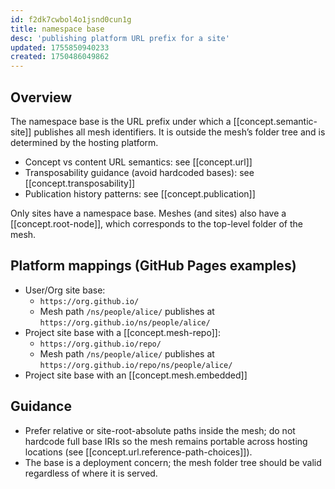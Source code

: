 ```yaml
---
id: f2dk7cwbol4o1jsnd0cun1g
title: namespace base
desc: 'publishing platform URL prefix for a site'
updated: 1755850940233
created: 1750486049862
---
```


## Overview

The namespace base is the URL prefix under which a [[concept.semantic-site]] publishes all mesh identifiers. It is outside the mesh’s folder tree and is determined by the hosting platform.

- Concept vs content URL semantics: see [[concept.url]]
- Transposability guidance (avoid hardcoded bases): see [[concept.transposability]]
- Publication history patterns: see [[concept.publication]]

Only sites have a namespace base. Meshes (and sites) also have a [[concept.root-node]], which corresponds to the top-level folder of the mesh.

## Platform mappings (GitHub Pages examples)

- User/Org site base:
  - `https://org.github.io/`
  - Mesh path `/ns/people/alice/` publishes at `https://org.github.io/ns/people/alice/`
- Project site base with a [[concept.mesh-repo]]:
  - `https://org.github.io/repo/`
  - Mesh path `/ns/people/alice/` publishes at `https://org.github.io/repo/ns/people/alice/`
- Project site base with an [[concept.mesh.embedded]]

## Guidance

- Prefer relative or site-root-absolute paths inside the mesh; do not hardcode full base IRIs so the mesh remains portable across hosting locations (see [[concept.url.reference-path-choices]]).
- The base is a deployment concern; the mesh folder tree should be valid regardless of where it is served.
